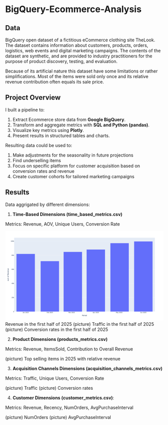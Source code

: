 # BigQuery-Ecommerce-Analysis
## Data
BigQuery open dataset of a fictitious eCommerce 
clothing site TheLook. The dataset contains information 
about customers, products, orders, logistics, web events 
and digital marketing campaigns. The contents of the dataset are synthetic, and are provided
to industry practitioners for the purpose of product 
discovery, testing, and evaluation.

Because of its artificial nature this dataset have some
limitations or rather simplifications. Most of the items 
were sold only once and its relative revenue contribution 
often equals its sale price.

## Project Overview
I built a pipeline to:
1. Extract Ecommerce store data from **Google BigQuery**.
2. Transform and aggregate metrics with **SQL and Python (pandas)**.
3. Visualize key metrics using **Plotly**.
4. Present results in structured tables and charts.

Resulting data could be used to:
1. Make adjustments for the seasonality in future projections 
2. Find underselling items
3. Focus on specific platform for customer acquisition based on conversion rates and revenue 
4. Create customer cohorts for tailored marketing campaigns

## Results
Data aggrigated by different dimensions:
1. **Time-Based Dimensions (time_based_metrics.csv)**

Metrics: Revenue, AOV, Unique Users, Conversion Rate

![alt text](https://github.com/bgl-d/BigQuery-Ecommerce-Analysis/blob/main/graphs/Revenue%20in%20the%20first%20half%20of%202025.png) Revenue in the first half of 2025
(picture) Traffic in the first half of 2025
(picture) Conversion rates in the first half of 2025

2. **Product Dimensions (products_metrics.csv)**

Metrics: Revenue, ItemsSold, Contribution to Overall Revenue

(picture) Top selling items in 2025 with relative revenue

3. **Acquisition Channels Dimensions (acquisition_channels_metrics.csv)**

Metrics: Traffic, Unique Users, Conversion Rate

(picture) Traffic
(picture) Conversion rates

4. **Customer Dimensions (customer_metrics.csv)**:

Metrics: Revenue, Recency, NumOrders, AvgPurchaseInterval

(picture) NumOrders
(picture) AvgPurchaseInterval










